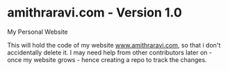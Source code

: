 # amithraravi.com - Version 1.0
My Personal Website

This will hold the code of my website www.amithraravi.com, so that i don't accidentally delete it.
I may need help from other contributors later on - once my website grows - hence creating a repo to track the changes.
